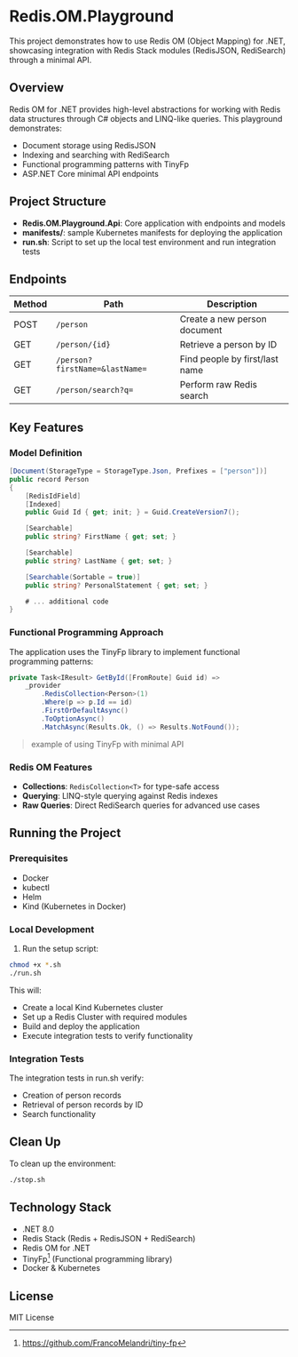 # Redis.OM.Playground

This project demonstrates how to use Redis OM (Object Mapping) for .NET, showcasing integration with Redis Stack modules (RedisJSON, RediSearch) through a minimal API.

## Overview

Redis OM for .NET provides high-level abstractions for working with Redis data structures through C# objects and LINQ-like queries. This playground demonstrates:

- Document storage using RedisJSON
- Indexing and searching with RediSearch
- Functional programming patterns with TinyFp
- ASP.NET Core minimal API endpoints

## Project Structure

- **Redis.OM.Playground.Api**: Core application with endpoints and models
- **manifests/**: sample Kubernetes manifests for deploying the application
- **run.sh**: Script to set up the local test environment and run integration tests

## Endpoints

| Method | Path                           | Description                    |
| ------ | ------------------------------ | ------------------------------ |
| POST   | `/person`                      | Create a new person document   |
| GET    | `/person/{id}`                 | Retrieve a person by ID        |
| GET    | `/person?firstName=&lastName=` | Find people by first/last name |
| GET    | `/person/search?q=`            | Perform raw Redis search       |

## Key Features

### Model Definition

```csharp
[Document(StorageType = StorageType.Json, Prefixes = ["person"])]
public record Person
{
    [RedisIdField]
    [Indexed]
    public Guid Id { get; init; } = Guid.CreateVersion7();

    [Searchable]
    public string? FirstName { get; set; }

    [Searchable]
    public string? LastName { get; set; }

    [Searchable(Sortable = true)]
    public string? PersonalStatement { get; set; }

    # ... additional code
}
```

### Functional Programming Approach

The application uses the TinyFp library to implement functional programming patterns:

```csharp
private Task<IResult> GetById([FromRoute] Guid id) =>
    _provider
        .RedisCollection<Person>(1)
        .Where(p => p.Id == id)
        .FirstOrDefaultAsync()
        .ToOptionAsync()
        .MatchAsync(Results.Ok, () => Results.NotFound());
```

> example of using TinyFp with minimal API

### Redis OM Features

- **Collections**: `RedisCollection<T>` for type-safe access
- **Querying**: LINQ-style querying against Redis indexes
- **Raw Queries**: Direct RediSearch queries for advanced use cases

## Running the Project

### Prerequisites

- Docker
- kubectl
- Helm
- Kind (Kubernetes in Docker)

### Local Development

1. Run the setup script:

```bash
chmod +x *.sh
./run.sh
```

This will:

- Create a local Kind Kubernetes cluster
- Set up a Redis Cluster with required modules
- Build and deploy the application
- Execute integration tests to verify functionality

### Integration Tests

The integration tests in run.sh verify:

- Creation of person records
- Retrieval of person records by ID
- Search functionality

## Clean Up

To clean up the environment:

```bash
./stop.sh
```

## Technology Stack

- .NET 8.0
- Redis Stack (Redis + RedisJSON + RediSearch)
- Redis OM for .NET
- TinyFp[^1] (Functional programming library)
- Docker & Kubernetes

## License

MIT License

[^1]: https://github.com/FrancoMelandri/tiny-fp
